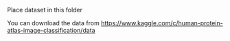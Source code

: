 Place dataset in this folder 

You can download the data from https://www.kaggle.com/c/human-protein-atlas-image-classification/data
